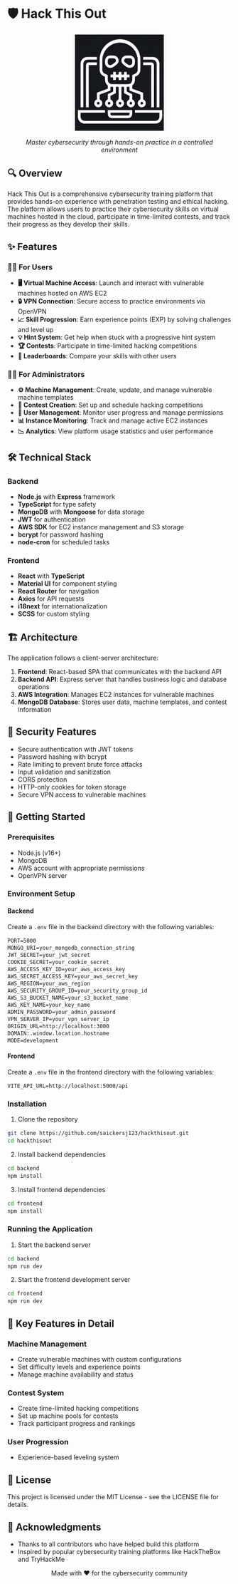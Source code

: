 # 🛡️ Hack This Out

<div align="center">
  <img src="frontend/src/assets/img/icon/HTO ICON DARK RECOLORED_crop_fill.png" alt="Hack This Out Logo" width="200"/>
  <p><em>Master cybersecurity through hands-on practice in a controlled environment</em></p>
</div>

## 🔍 Overview

Hack This Out is a comprehensive cybersecurity training platform that provides hands-on experience with penetration testing and ethical hacking. The platform allows users to practice their cybersecurity skills on virtual machines hosted in the cloud, participate in time-limited contests, and track their progress as they develop their skills.

## ✨ Features

### 👨‍💻 For Users
- **🖥️ Virtual Machine Access**: Launch and interact with vulnerable machines hosted on AWS EC2
- **🔒 VPN Connection**: Secure access to practice environments via OpenVPN
- **📈 Skill Progression**: Earn experience points (EXP) by solving challenges and level up
- **💡 Hint System**: Get help when stuck with a progressive hint system
- **🏆 Contests**: Participate in time-limited hacking competitions
- **🏅 Leaderboards**: Compare your skills with other users

### 👨‍🔧 For Administrators
- **⚙️ Machine Management**: Create, update, and manage vulnerable machine templates
- **📅 Contest Creation**: Set up and schedule hacking competitions
- **👥 User Management**: Monitor user progress and manage permissions
- **📊 Instance Monitoring**: Track and manage active EC2 instances
- **📉 Analytics**: View platform usage statistics and user performance

## 🛠️ Technical Stack

### Backend
- **Node.js** with **Express** framework
- **TypeScript** for type safety
- **MongoDB** with **Mongoose** for data storage
- **JWT** for authentication
- **AWS SDK** for EC2 instance management and S3 storage
- **bcrypt** for password hashing
- **node-cron** for scheduled tasks

### Frontend
- **React** with **TypeScript**
- **Material UI** for component styling
- **React Router** for navigation
- **Axios** for API requests
- **i18next** for internationalization
- **SCSS** for custom styling

## 🏗️ Architecture

The application follows a client-server architecture:

1. **Frontend**: React-based SPA that communicates with the backend API
2. **Backend API**: Express server that handles business logic and database operations
3. **AWS Integration**: Manages EC2 instances for vulnerable machines
4. **MongoDB Database**: Stores user data, machine templates, and contest information

## 🔐 Security Features

- Secure authentication with JWT tokens
- Password hashing with bcrypt
- Rate limiting to prevent brute force attacks
- Input validation and sanitization
- CORS protection
- HTTP-only cookies for token storage
- Secure VPN access to vulnerable machines

## 🚀 Getting Started

### Prerequisites
- Node.js (v16+)
- MongoDB
- AWS account with appropriate permissions
- OpenVPN server

### Environment Setup

#### Backend
Create a `.env` file in the backend directory with the following variables:

```
PORT=5000
MONGO_URI=your_mongodb_connection_string
JWT_SECRET=your_jwt_secret
COOKIE_SECRET=your_cookie_secret
AWS_ACCESS_KEY_ID=your_aws_access_key
AWS_SECRET_ACCESS_KEY=your_aws_secret_key
AWS_REGION=your_aws_region
AWS_SECURITY_GROUP_ID=your_security_group_id
AWS_S3_BUCKET_NAME=your_s3_bucket_name
AWS_KEY_NAME=your_key_name
ADMIN_PASSWORD=your_admin_password
VPN_SERVER_IP=your_vpn_server_ip
ORIGIN_URL=http://localhost:3000
DOMAIN:.window.location.hostname
MODE=development
```

#### Frontend
Create a `.env` file in the frontend directory with the following variables:

```
VITE_API_URL=http://localhost:5000/api
```

### Installation

1. Clone the repository
```bash
git clone https://github.com/saickersj123/hackthisout.git
cd hackthisout
```

2. Install backend dependencies
```bash
cd backend
npm install
```

3. Install frontend dependencies
```bash
cd frontend
npm install
```

### Running the Application

1. Start the backend server
```bash
cd backend
npm run dev
```

2. Start the frontend development server
```bash
cd frontend
npm run dev
```

## 📱 Key Features in Detail

### Machine Management
- Create vulnerable machines with custom configurations
- Set difficulty levels and experience points
- Manage machine availability and status

### Contest System
- Create time-limited hacking competitions
- Set up machine pools for contests
- Track participant progress and rankings

### User Progression
- Experience-based leveling system

## 📄 License

This project is licensed under the MIT License - see the LICENSE file for details.

## 🙏 Acknowledgments

- Thanks to all contributors who have helped build this platform
- Inspired by popular cybersecurity training platforms like HackTheBox and TryHackMe

<div align="center">
  <p>Made with ❤️ for the cybersecurity community</p>
</div>